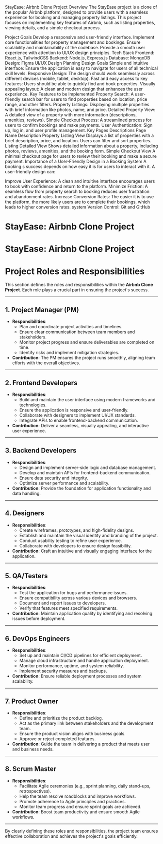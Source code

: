 StayEase: Airbnb Clone Project
Overview
The StayEase project is a clone of the popular Airbnb platform, designed to provide users with a seamless experience for booking and managing property listings. This project focuses on implementing key features of Airbnb, such as listing properties, viewing details, and a simple checkout process.

Project Goals
Develop a responsive and user-friendly interface.
Implement core functionalities for property management and bookings.
Ensure scalability and maintainability of the codebase.
Provide a smooth user experience with attention to UI/UX design principles.
Tech Stack
Frontend: React.js, TailwindCSS
Backend: Node.js, Express.js
Database: MongoDB
Design: Figma
UI/UX Design Planning
Design Goals
Simple and intuitive interface: Ensure the application is easy to navigate for users of all technical skill levels.
Responsive Design: The design should work seamlessly across different devices (mobile, tablet, desktop).
Fast and easy access to key features: Users should be able to quickly find and book properties.
Visually appealing layout: A clean and modern design that enhances the user experience.
Key Features to be Implemented
Property Search: A user-friendly search bar for users to find properties based on location, price range, and other filters.
Property Listings: Displaying multiple properties with brief information like photos, name, and price.
Detailed Property View: A detailed view of a property with more information (descriptions, amenities, reviews).
Simple Checkout Process: A streamlined process for users to confirm bookings and make payments.
User Authentication: Sign up, log in, and user profile management.
Key Pages Descriptions
Page Name Description
Property Listing View	Displays a list of properties with a brief description, price, and location. Users can filter and sort properties.
Listing Detailed View	Shows detailed information about a property, including photos, reviews, amenities, and the booking form.
Simple Checkout View	A minimal checkout page for users to review their booking and make a secure payment.
Importance of a User-Friendly Design in a Booking System
A booking s success depends on how easy it is for users to interact with it. A user-friendly design can:

Improve User Experience: A clean and intuitive interface encourages users to book with confidence and return to the platform.
Minimize Friction: A seamless flow from property search to booking reduces user frustration and abandonment rates.
Increase Conversion Rates: The easier it is to use the platform, the more likely users are to complete their bookings, which leads to higher conversion rates.
system
Version Control: Git and GitHub
# StayEase: Airbnb Clone Project
# StayEase: Airbnb Clone Project
# Project Roles and Responsibilities

This section defines the roles and responsibilities within the **Airbnb Clone Project**. Each role plays a crucial part in ensuring the project's success.

---

## 1. Project Manager (PM)
- **Responsibilities**:
  - Plan and coordinate project activities and timelines.
  - Ensure clear communication between team members and stakeholders.
  - Monitor project progress and ensure deliverables are completed on time.
  - Identify risks and implement mitigation strategies.
- **Contribution**:
  The PM ensures the project runs smoothly, aligning team efforts with the overall objectives.

---

## 2. Frontend Developers
- **Responsibilities**:
  - Build and maintain the user interface using modern frameworks and technologies.
  - Ensure the application is responsive and user-friendly.
  - Collaborate with designers to implement UI/UX standards.
  - Integrate APIs to enable frontend-backend communication.
- **Contribution**:
  Deliver a seamless, visually appealing, and interactive user experience.

---

## 3. Backend Developers
- **Responsibilities**:
  - Design and implement server-side logic and database management.
  - Develop and maintain APIs for frontend-backend communication.
  - Ensure data security and integrity.
  - Optimize server performance and scalability.
- **Contribution**:
  Provide the foundation for application functionality and data handling.

---

## 4. Designers
- **Responsibilities**:
  - Create wireframes, prototypes, and high-fidelity designs.
  - Establish and maintain the visual identity and branding of the project.
  - Conduct usability testing to refine user experience.
  - Collaborate with developers to ensure design feasibility.
- **Contribution**:
  Craft an intuitive and visually engaging interface for the application.

---

## 5. QA/Testers
- **Responsibilities**:
  - Test the application for bugs and performance issues.
  - Ensure compatibility across various devices and browsers.
  - Document and report issues to developers.
  - Verify that features meet specified requirements.
- **Contribution**:
  Maintain application quality by identifying and resolving issues before deployment.

---

## 6. DevOps Engineers
- **Responsibilities**:
  - Set up and maintain CI/CD pipelines for efficient deployment.
  - Manage cloud infrastructure and handle application deployment.
  - Monitor performance, uptime, and system reliability.
  - Implement security measures and backups.
- **Contribution**:
  Ensure reliable deployment processes and system scalability.

---

## 7. Product Owner
- **Responsibilities**:
  - Define and prioritize the product backlog.
  - Act as the primary link between stakeholders and the development team.
  - Ensure the product vision aligns with business goals.
  - Approve or reject completed features.
- **Contribution**:
  Guide the team in delivering a product that meets user and business needs.

---

## 8. Scrum Master
- **Responsibilities**:
  - Facilitate Agile ceremonies (e.g., sprint planning, daily stand-ups, retrospectives).
  - Help the team resolve roadblocks and improve workflows.
  - Promote adherence to Agile principles and practices.
  - Monitor team progress and ensure sprint goals are achieved.
- **Contribution**:
  Boost team productivity and ensure smooth Agile workflows.

---

By clearly defining these roles and responsibilities, the project team ensures effective collaboration and achieves the project's goals efficiently.
